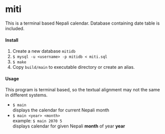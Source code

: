 # miti
This is a terminal based Nepali calendar. Database containing date table is included.

#### Install
1.  Create a new database `mitidb`
2. `$ mysql -u <username> -p mitidb < miti.sql`
3. `$ make`
4. Copy `build/main` to executable directory or create an alias.

#### Usage
This program is terminal based, so the textual alignment may not the same in different systems.
* `$ main`  <br>
  displays the calendar for current Nepali month
* `$ main <year> <month>` <br>
  example: `$ main 2070 5` <br>
  displays calendar for given Nepali **month** of year **year**

